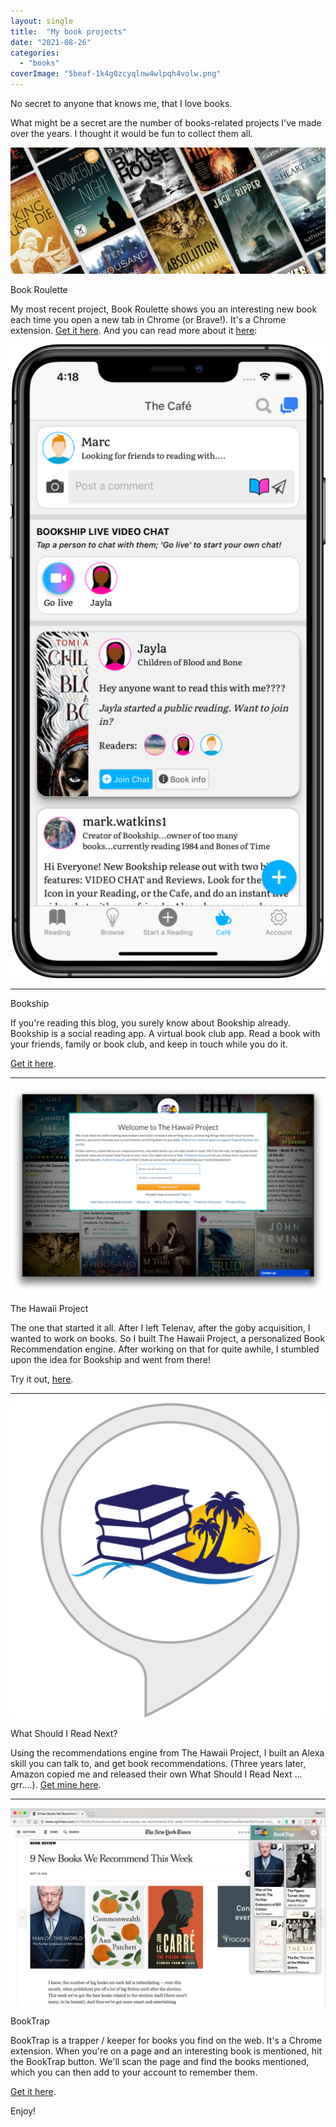 ```yaml
---
layout: single
title:  "My book projects"
date: "2021-08-26"
categories: 
  - "books"
coverImage: "5beaf-1k4g0zcyqlnw4wlpqh4volw.png"
---
```


No secret to anyone that knows me, that I love books.

What might be a secret are the number of books-related projects I've made over the years. I thought it would be fun to collect them all.

![](/assets/images/bookroulette1400-1024x410.png)

Book Roulette

My most recent project, Book Roulette shows you an interesting new book each time you open a new tab in Chrome (or Brave!). It's a Chrome extension. [Get it here](https://chrome.google.com/webstore/detail/book-roulette-by-bookship/nmomlgnkllppccohkeemlenohnakehoc). And you can read more about it [here](https://blog.bookshipapp.com/2021/08/12/a-little-bit-of-fun/):

![](/assets/images/14_Cafe_iPhoneXs_framed-509x1024.png)

* * *

Bookship

If you're reading this blog, you surely know about Bookship already. Bookship is a social reading app. A virtual book club app. Read a book with your friends, family or book club, and keep in touch while you do it.

[Get it here](https://www.bookshipapp.com).

* * *

![](/assets/images/The-Hawaii-Project-Home-Page-1024x668.png)

The Hawaii Project

The one that started it all. After I left Telenav, after the goby acquisition, I wanted to work on books. So I built The Hawaii Project, a personalized Book Recommendation engine. After working on that for quite awhile, I stumbled upon the idea for Bookship and went from there!

Try it out, [here](https://www.thehawaiiproject.com).

* * *

![](/assets/images/Alexa.png)

What Should I Read Next?

Using the recommendations engine from The Hawaii Project, I built an Alexa skill you can talk to, and get book recommendations. (Three years later, Amazon copied me and released their own What Should I Read Next ... grr....). [Get mine here](https://www.amazon.com/What-Should-I-Read-Next/dp/B06XB1YBW1).

* * *

![](/assets/images/screen_1280-1024x640.jpg)

BookTrap

BookTrap is a trapper / keeper for books you find on the web. It's a Chrome extension. When you're on a page and an interesting book is mentioned, hit the BookTrap button. We'll scan the page and find the books mentioned, which you can then add to your account to remember them.

[Get it here](https://chrome.google.com/webstore/detail/book-trap-from-the-hawaii/bckfacfcmaenldcpkcmloghmlenppkgc).

Enjoy!

